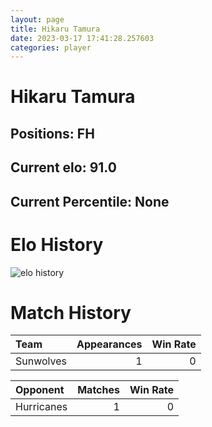 ```yaml
---  
layout: page  
title: Hikaru Tamura  
date: 2023-03-17 17:41:28.257603  
categories: player  
---
```

# Hikaru Tamura

## Positions: FH

## Current elo: 91.0

## Current Percentile: None

# Elo History


![elo history](history_HikaruTamura.png)
# Match History


| Team      |   Appearances |   Win Rate |
|:----------|--------------:|-----------:|
| Sunwolves |             1 |          0 |

| Opponent   |   Matches |   Win Rate |
|:-----------|----------:|-----------:|
| Hurricanes |         1 |          0 |